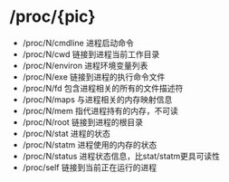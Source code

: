 # /proc/{pic}

* /proc/N/cmdline 进程启动命令
* /proc/N/cwd 链接到进程当前工作目录
* /proc/N/environ 进程环境变量列表
* /proc/N/exe 链接到进程的执行命令文件
* /proc/N/fd 包含进程相关的所有的文件描述符
* /proc/N/maps 与进程相关的内存映射信息
* /proc/N/mem 指代进程持有的内存，不可读
* /proc/N/root 链接到进程的根目录
* /proc/N/stat 进程的状态
* /proc/N/statm 进程使用的内存的状态
* /proc/N/status 进程状态信息，比stat/statm更具可读性
* /proc/self 链接到当前正在运行的进程

